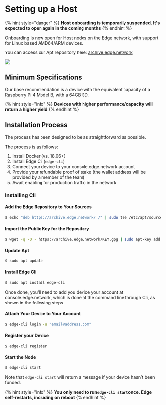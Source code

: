 # Setting up a Host

{% hint style="danger" %}
**Host onboarding is temporarily suspended. It's expected to open again in the coming months**
{% endhint %}

Onboarding is now open for Host nodes on the Edge network, with support for Linux based AMD64/ARM devices.

You can access our Apt repository here: [archive.edge.network](https://archive.edge.network/)

![](../.gitbook/assets/edge-contribute-add-a-node-guide.jpg)

## Minimum Specifications

Our base recommendation is a device with the equivalent capacity of a Raspberry Pi 4 Model B, with a 64GB SD.

{% hint style="info" %}
**Devices with higher performance/capacity will return a higher yield**
{% endhint %}

## Installation Process

The process has been designed to be as straightforward as possible.

The process is as follows:

1. Install Docker \(vs. 18.06+\)
2. Install Edge Cli \(`edge-cli`\)
3. Connect your device to your console.edge.network account
4. Provide your refundable proof of stake \(the wallet address will be provided by a member of the team\)
5. Await enabling for production traffic in the network

### Installing Cli

#### Add the Edge Repository to Your Sources

```bash
$ echo "deb https://archive.edge.network/ /" | sudo tee /etc/apt/sources.list.d/edge.list
```

#### Import the Public Key for the Repository

```bash
$ wget -q -O - https://archive.edge.network/KEY.gpg | sudo apt-key add -
```

#### Update Apt

```bash
$ sudo apt update
```

#### Install Edge Cli

```bash
$ sudo apt install edge-cli
```

Once done, you'll need to add you device your account at console.edge.network, which is done at the command line through Cli, as shown in the following steps.

#### Attach Your Device to Your Account

```bash
$ edge-cli login -u "email@address.com"
```

#### Register your Device

```bash
$ edge-cli register
```

#### Start the Node

```bash
$ edge-cli start
```

Note that `edge-cli start` will return a message if your device hasn’t been funded.

{% hint style="info" %}
**You only need to run`edge-cli start`once. Edge self-restarts, including on reboot**
{% endhint %}

